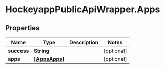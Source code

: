 # HockeyappPublicApiWrapper.Apps

## Properties
Name | Type | Description | Notes
------------ | ------------- | ------------- | -------------
**success** | **String** |  | [optional] 
**apps** | [**[AppsApps]**](AppsApps.md) |  | [optional] 



